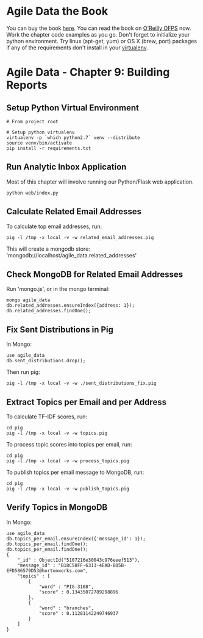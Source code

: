 Agile Data the Book
===================

You can buy the book [here](http://shop.oreilly.com/product/0636920025054.do). You can read the book on [O'Reilly OFPS](http://ofps.oreilly.com/titles/9781449326265/) now. Work the chapter code examples as you go. Don't forget to initialize your python environment. Try linux (apt-get, yum) or OS X (brew, port) packages if any of the requirements don't install in your [virtualenv](http://www.virtualenv.org/en/latest/).

Agile Data - Chapter 9: Building Reports
===============================================================

## Setup Python Virtual Environment ##

```
# From project root

# Setup python virtualenv
virtualenv -p `which python2.7` venv --distribute
source venv/bin/activate
pip install -r requirements.txt
```

## Run Analytic Inbox Application ##

Most of this chapter will involve running our Python/Flask web application.

```
python web/index.py
```

## Calculate Related Email Addresses ##

To calculate top email addresses, run:

```
pig -l /tmp -x local -v -w related_email_addresses.pig
```

This will create a mongodb store: 'mongodb://localhost/agile_data.related_addresses'

## Check MongoDB for Related Email Addresses ##

Run 'mongo.js', or in the mongo terminal:

```
mongo agile_data
db.related_addresses.ensureIndex({address: 1});
db.related_addresses.findOne();
```

## Fix Sent Distributions in Pig ##

In Mongo:

```
use agile_data
db.sent_distributions.drop();
```

Then run pig:

```
pig -l /tmp -x local -v -w ./sent_distributions_fix.pig
```

## Extract Topics per Email and per Address ##

To calculate TF-IDF scores, run:

```
cd pig
pig -l /tmp -x local -v -w topics.pig
```

To process topic scores into topics per email, run:

```
cd pig
pig -l /tmp -x local -v -w process_topics.pig
```

To publish topics per email message to MongoDB, run:

```
cd pig
pig -l /tmp -x local -v -w publish_topics.pig
```

## Verify Topics in MongoDB ##

In Mongo:

```
use agile_data
db.topics_per_email.ensureIndex({'message_id': 1});
db.topics_per_email.findOne();
db.topics_per_email.findOne();
{
	"_id" : ObjectId("5107216e30043c976eeef513"),
	"message_id" : "B18C58FF-6313-4EAD-B05B-EFD586579D53@hortonworks.com",
	"topics" : [
		{
			"word" : "PIG-3108",
			"score" : 0.13435072789298896
		},
		{
			"word" : "branches",
			"score" : 0.11281142249746937
		}
	]
}
```